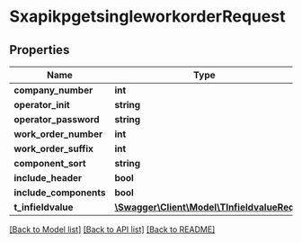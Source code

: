 # SxapikpgetsingleworkorderRequest

## Properties
Name | Type | Description | Notes
------------ | ------------- | ------------- | -------------
**company_number** | **int** |  | [optional] 
**operator_init** | **string** |  | [optional] 
**operator_password** | **string** |  | [optional] 
**work_order_number** | **int** |  | [optional] 
**work_order_suffix** | **int** |  | [optional] 
**component_sort** | **string** |  | [optional] 
**include_header** | **bool** |  | [optional] 
**include_components** | **bool** |  | [optional] 
**t_infieldvalue** | [**\Swagger\Client\Model\TInfieldvalueReq**](TInfieldvalueReq.md) |  | [optional] 

[[Back to Model list]](../README.md#documentation-for-models) [[Back to API list]](../README.md#documentation-for-api-endpoints) [[Back to README]](../README.md)


